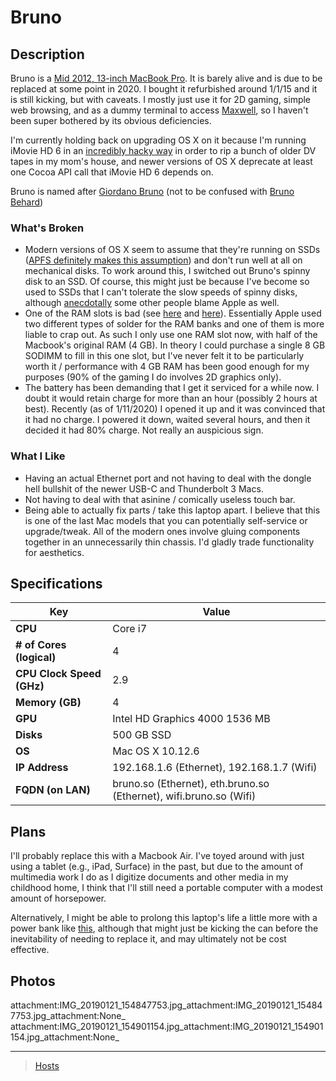 Bruno
=====



Description
-----------

Bruno is a [Mid 2012, 13-inch MacBook Pro](https://apple-history.com/mbp_13_mid_12). It is barely alive and is due to be replaced at some point in 2020. I bought it refurbished around 1/1/15 and it is still kicking, but with caveats. I mostly just use it for 2D gaming, simple web browsing, and as a dummy terminal to access [Maxwell](Maxwell), so I haven't been super bothered by its obvious deficiencies.

I'm currently holding back on upgrading OS X on it because I'm running iMovie HD 6 in an [incredibly hacky way](http://blog.iharder.net/2015/01/23/run-imovie-hd-and-maybe-other-older-applications-in-yosemite/) in order to rip a bunch of older DV tapes in my mom's house, and newer versions of OS X deprecate at least one Cocoa API call that iMovie HD 6 depends on.

Bruno is named after [Giordano Bruno](https://en.wikipedia.org/wiki/Giordano_Bruno) (not to be confused with [Bruno Behard](https://en.wikipedia.org/wiki/Br%C3%BCno_Gehard))

### What's Broken

-   Modern versions of OS X seem to assume that they're running on SSDs ([APFS definitely makes this assumption](https://blog.macsales.com/43043-using-apfs-on-hdds-and-why-you-might-not-want-to/)) and don't run well at all on mechanical disks. To work around this, I switched out Bruno's spinny disk to an SSD. Of course, this might just be because I've become so used to SSDs that I can't tolerate the slow speeds of spinny disks, although [anecdotally](https://arstechnica.com/civis/viewtopic.php?p=32860197&sid=b7559584bdb86396f9a4dcf1500d1901#p32860197) some other people blame Apple as well.
-   One of the RAM slots is bad (see [here](https://www.youtube.com/watch?v=xpagfXraSn4) and [here](https://www.reddit.com/r/computertechs/comments/4gu93k/starting_to_see_mid2012_13_macbook_pro_bottom_ram/)). Essentially Apple used two different types of solder for the RAM banks and one of them is more liable to crap out. As such I only use one RAM slot now, with half of the Macbook's original RAM (4 GB). In theory I could purchase a single 8 GB SODIMM to fill in this one slot, but I've never felt it to be particularly worth it / performance with 4 GB RAM has been good enough for my purposes (90% of the gaming I do involves 2D graphics only).
-   The battery has been demanding that I get it serviced for a while now. I doubt it would retain charge for more than an hour (possibly 2 hours at best). Recently (as of 1/11/2020) I opened it up and it was convinced that it had no charge. I powered it down, waited several hours, and then it decided it had 80% charge. Not really an auspicious sign.

### What I Like

-   Having an actual Ethernet port and not having to deal with the dongle hell bullshit of the newer USB-C and Thunderbolt 3 Macs.
-   Not having to deal with that asinine / comically useless touch bar.
-   Being able to actually fix parts / take this laptop apart. I believe that this is one of the last Mac models that you can potentially self-service or upgrade/tweak. All of the modern ones involve gluing components together in an unnecessarily thin chassis. I'd gladly trade functionality for aesthetics.

Specifications
--------------

| Key | Value |
| --- | --- |
| **CPU** | Core i7 |
| **# of Cores (logical)** | 4 |
| **CPU Clock Speed (GHz)** | 2.9 |
| **Memory (GB)** | 4 |
| **GPU** | Intel HD Graphics 4000 1536 MB |
| **Disks** | 500 GB SSD |
| **OS** | Mac OS X 10.12.6 |
| **IP Address** | 192.168.1.6 (Ethernet), 192.168.1.7 (Wifi) |
| **FQDN (on LAN)** | bruno.so (Ethernet), eth.bruno.so (Ethernet), wifi.bruno.so (Wifi) |

Plans
-----

I'll probably replace this with a Macbook Air. I've toyed around with just using a tablet (e.g., iPad, Surface) in the past, but due to the amount of multimedia work I do as I digitize documents and other media in my childhood home, I think that I'll still need a portable computer with a modest amount of horsepower.

Alternatively, I might be able to prolong this laptop's life a little more with a power bank like [this](https://smile.amazon.com/dp/B017QUHB44/ref=psdc_11041841_t1_B00IIZOYFG), although that might just be kicking the can before the inevitability of needing to replace it, and may ultimately not be cost effective.

Photos
------

attachment:IMG\_20190121\_154847753.jpg\_attachment:IMG\_20190121\_154847753.jpg\_attachment:None\_ attachment:IMG\_20190121\_154901154.jpg\_attachment:IMG\_20190121\_154901154.jpg\_attachment:None\_

* * * * *

> [Hosts](Hosts)
